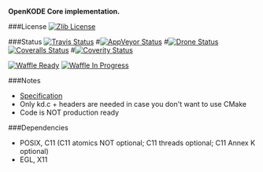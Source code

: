 **OpenKODE Core implementation.**

###License
[![Zlib License](http://img.shields.io/:license-zlib-blue.svg)](http://opensource.org/licenses/Zlib)

###Status
[![Travis Status](https://img.shields.io/travis/h-s-c/libKD.svg)](https://travis-ci.org/h-s-c/libKD)
#[![AppVeyor Status](https://img.shields.io/appveyor/ci/h-s-c/libKD.svg)](https://ci.appveyor.com/project/h-s-c/libkd)
#[![Drone Status](https://drone.io/github.com/h-s-c/libKD/status.png)](https://drone.io/github.com/h-s-c/libKD/latest)
[![Coveralls Status](https://img.shields.io/coveralls/h-s-c/libKD.svg)](https://coveralls.io/r/h-s-c/libKD)
#[![Coverity Status](https://scan.coverity.com/projects/3798/badge.svg)](https://scan.coverity.com/projects/3798)

[![Waffle Ready](https://badge.waffle.io/h-s-c/libKD.png?label=ready&title=Ready)](https://waffle.io/h-s-c/libKD)
[![Waffle In Progress](https://badge.waffle.io/h-s-c/libKD.png?label=In%20Progress&title=In%20Progress )](https://waffle.io/h-s-c/libKD)

###Notes
-   [Specification](https://www.khronos.org/registry/kode/)
-   Only kd.c + headers are needed in case you don't want to use CMake
-   Code is NOT production ready

###Dependencies
-   POSIX, C11 (C11 atomics NOT optional; C11 threads optional; C11 Annex K optional)
-   EGL, X11
